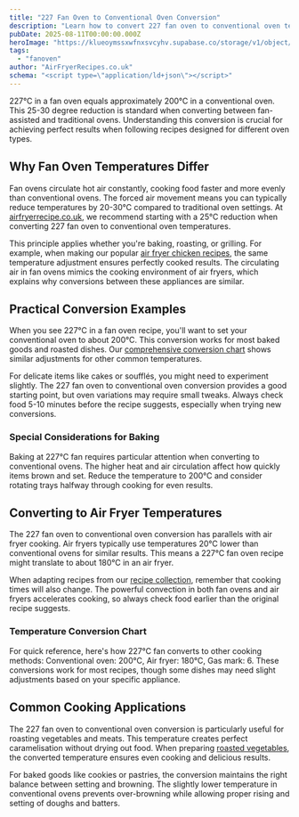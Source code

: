 ```yaml
---
title: "227 Fan Oven to Conventional Oven Conversion"
description: "Learn how to convert 227 fan oven to conventional oven temperatures easily for perfect baking results every time."
pubDate: 2025-08-11T00:00:00.000Z
heroImage: "https://klueoymssxwfnxsvcyhv.supabase.co/storage/v1/object/public/md/227-fan-oven-to-conventional-oven-conversion-8ac564d5.png"
tags:
  - "fanoven"
author: "AirFryerRecipes.co.uk"
schema: "<script type=\"application/ld+json\"></script>"
---
```


<p>227°C in a fan oven equals approximately 200°C in a conventional oven. This 25-30 degree reduction is standard when converting between fan-assisted and traditional ovens. Understanding this conversion is crucial for achieving perfect results when following recipes designed for different oven types.</p>

<h2>Why Fan Oven Temperatures Differ</h2>
<p>Fan ovens circulate hot air constantly, cooking food faster and more evenly than conventional ovens. The forced air movement means you can typically reduce temperatures by 20-30°C compared to traditional oven settings. At <a href=https://www.airfryerrecipe.co.uk>airfryerrecipe.co.uk</a>, we recommend starting with a 25°C reduction when converting 227 fan oven to conventional oven temperatures.</p>
<p>This principle applies whether you're baking, roasting, or grilling. For example, when making our popular <a href=https://www.airfryerrecipe.co.uk/recipe-category/chicken>air fryer chicken recipes</a>, the same temperature adjustment ensures perfectly cooked results. The circulating air in fan ovens mimics the cooking environment of air fryers, which explains why conversions between these appliances are similar.</p>

<h2>Practical Conversion Examples</h2>
<p>When you see 227°C in a fan oven recipe, you'll want to set your conventional oven to about 200°C. This conversion works for most baked goods and roasted dishes. Our <a href=https://www.airfryerrecipe.co.uk/air-fryer-conversion-chart>comprehensive conversion chart</a> shows similar adjustments for other common temperatures.</p>
<p>For delicate items like cakes or soufflés, you might need to experiment slightly. The 227 fan oven to conventional oven conversion provides a good starting point, but oven variations may require small tweaks. Always check food 5-10 minutes before the recipe suggests, especially when trying new conversions.</p>

<h3>Special Considerations for Baking</h3>
<p>Baking at 227°C fan requires particular attention when converting to conventional ovens. The higher heat and air circulation affect how quickly items brown and set. Reduce the temperature to 200°C and consider rotating trays halfway through cooking for even results.</p>

<h2>Converting to Air Fryer Temperatures</h2>
<p>The 227 fan oven to conventional oven conversion has parallels with air fryer cooking. Air fryers typically use temperatures 20°C lower than conventional ovens for similar results. This means a 227°C fan oven recipe might translate to about 180°C in an air fryer.</p>
<p>When adapting recipes from our <a href=https://www.airfryerrecipe.co.uk/recipes>recipe collection</a>, remember that cooking times will also change. The powerful convection in both fan ovens and air fryers accelerates cooking, so always check food earlier than the original recipe suggests.</p>

<h3>Temperature Conversion Chart</h3>
<p>For quick reference, here's how 227°C fan converts to other cooking methods: Conventional oven: 200°C, Air fryer: 180°C, Gas mark: 6. These conversions work for most recipes, though some dishes may need slight adjustments based on your specific appliance.</p>

<h2>Common Cooking Applications</h2>
<p>The 227 fan oven to conventional oven conversion is particularly useful for roasting vegetables and meats. This temperature creates perfect caramelisation without drying out food. When preparing <a href=https://www.airfryerrecipe.co.uk/recipe-category/vegetables>roasted vegetables</a>, the converted temperature ensures even cooking and delicious results.</p>
<p>For baked goods like cookies or pastries, the conversion maintains the right balance between setting and browning. The slightly lower temperature in conventional ovens prevents over-browning while allowing proper rising and setting of doughs and batters.</p>